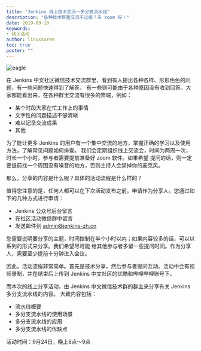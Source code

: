 ```yaml
---
title: "Jenkins 线上技术交流～多分支流水线"
description: "各种技术群里交流不过瘾？来 zoom 呀！"
date: 2019-09-10
keywords:
- 线上活动
author: linuxsuren
toc: true
poster: ""
---
```


![eagle](eagle.jpeg)

在 Jenkins 中文社区微信技术交流群里，看到有人提出各种各样、形形色色的问题，有一些问题快速得到了解答，
有一些则可能由于各种原因没有收到回答。大家都能看出来，在各种群里交流有很多的弊端，例如：

* 某个时段大家在忙工作上的事情
* 文字性的问题描述不够清晰
* 难以记录交流成果
* 其他

为了能让更多 Jenkins 的用户有一个集中交流的地方，掌握正确的学习以及使用方法，了解常见问题如何排查。
我们会定期组织线上交流会，时间为两周一次，时长一个小时。参与者需要提前准备好 zoom 软件。如果希望
提问的话，则一定要提前找一个周围没有噪音的地方，否则主持人会禁掉你的麦克风。

那么，分享的内容是什么呢？具体的活动流程是什么样的？

值得您注意的是，任何人都可以在下次活动发布之前，申请作为分享人。您通过如下的几种方式进行申请：

* Jenkins 公众号后台留言
* 在社区活动微信群中留言
* 发送邮件到 admin@jenkins-zh.cn

您需要说明要分享的主题，时间控制在半个小时以内；如果内容较多的话，可以以系列的形式来分享。我们希望尽可能
给其他参与者多留一些提问时间。作为分享人，需要至少提前十分钟进入会议。

因此，活动流程非常简单。首先是技术分享，然后参与者提问互动。活动中会有视频录制，并在结束后上传到
Jenkins 中文社区的优酷和哔哩哔哩账号下。

而本次的线上分享活动，由 Jenkins 中文微信技术群的群主来分享有关 Jenkins 多分支流水线的内容。
大致内容包括：

* 流水线概要
* 多分支流水线的使用场景
* 多分支流水线的应用
* 多分支流水线的优缺点

活动时间：9月24日，晚上8点～9点
